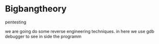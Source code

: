 # Bigbangtheory


pentesting

we are going do some reverse engineering techniques. in here we use gdb debugger to see in side the programm 
